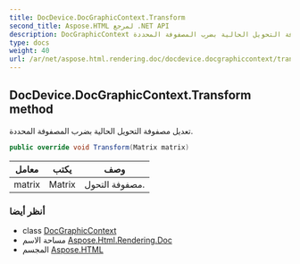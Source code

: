 ```yaml
---
title: DocDevice.DocGraphicContext.Transform
second_title: Aspose.HTML لمرجع .NET API
description: DocGraphicContext طريقة. تعديل مصفوفة التحويل الحالية بضرب المصفوفة المحددة.
type: docs
weight: 40
url: /ar/net/aspose.html.rendering.doc/docdevice.docgraphiccontext/transform/
---
```

## DocDevice.DocGraphicContext.Transform method

تعديل مصفوفة التحويل الحالية بضرب المصفوفة المحددة.

```csharp
public override void Transform(Matrix matrix)
```

| معامل | يكتب | وصف |
| --- | --- | --- |
| matrix | Matrix | مصفوفة التحول. |

### أنظر أيضا

* class [DocGraphicContext](../)
* مساحة الاسم [Aspose.Html.Rendering.Doc](../../docdevice.docgraphiccontext/)
* المجسم [Aspose.HTML](../../../)


